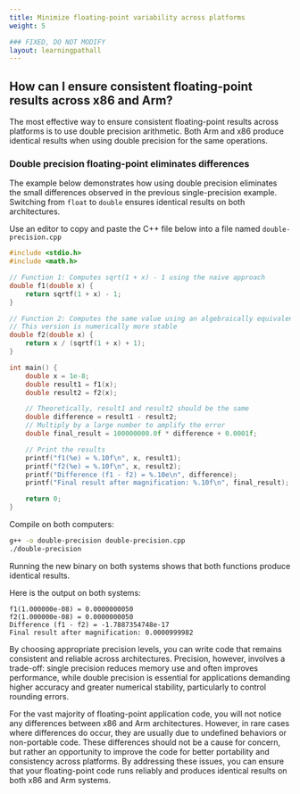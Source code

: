 ```yaml
---
title: Minimize floating-point variability across platforms
weight: 5

### FIXED, DO NOT MODIFY
layout: learningpathall
---
```


## How can I ensure consistent floating-point results across x86 and Arm?

The most effective way to ensure consistent floating-point results across platforms is to use double precision arithmetic. Both Arm and x86 produce identical results when using double precision for the same operations.

### Double precision floating-point eliminates differences

The example below demonstrates how using double precision eliminates the small differences observed in the previous single-precision example. Switching from `float` to `double` ensures identical results on both architectures.

Use an editor to copy and paste the C++ file below into a file named `double-precision.cpp` 

```cpp
#include <stdio.h>
#include <math.h>

// Function 1: Computes sqrt(1 + x) - 1 using the naive approach
double f1(double x) {
    return sqrtf(1 + x) - 1;
}

// Function 2: Computes the same value using an algebraically equivalent transformation
// This version is numerically more stable
double f2(double x) {
    return x / (sqrtf(1 + x) + 1);
}

int main() {
    double x = 1e-8;  
    double result1 = f1(x);
    double result2 = f2(x);

    // Theoretically, result1 and result2 should be the same
    double difference = result1 - result2;
    // Multiply by a large number to amplify the error
    double final_result = 100000000.0f * difference + 0.0001f;

    // Print the results
    printf("f1(%e) = %.10f\n", x, result1);
    printf("f2(%e) = %.10f\n", x, result2);
    printf("Difference (f1 - f2) = %.10e\n", difference);
    printf("Final result after magnification: %.10f\n", final_result);

    return 0;
}
```

Compile on both computers:

```bash
g++ -o double-precision double-precision.cpp 
./double-precision 
```

Running the new binary on both systems shows that both functions produce identical results.

Here is the output on both systems:

```output
f1(1.000000e-08) = 0.0000000050
f2(1.000000e-08) = 0.0000000050
Difference (f1 - f2) = -1.7887354748e-17
Final result after magnification: 0.0000999982
```

By choosing appropriate precision levels, you can write code that remains consistent and reliable across architectures. Precision, however, involves a trade-off: single precision reduces memory use and often improves performance, while double precision is essential for applications demanding higher accuracy and greater numerical stability, particularly to control rounding errors.

For the vast majority of floating-point application code, you will not notice any differences between x86 and Arm architectures. However, in rare cases where differences do occur, they are usually due to undefined behaviors or non-portable code. These differences should not be a cause for concern, but rather an opportunity to improve the code for better portability and consistency across platforms. By addressing these issues, you can ensure that your floating-point code runs reliably and produces identical results on both x86 and Arm systems.
